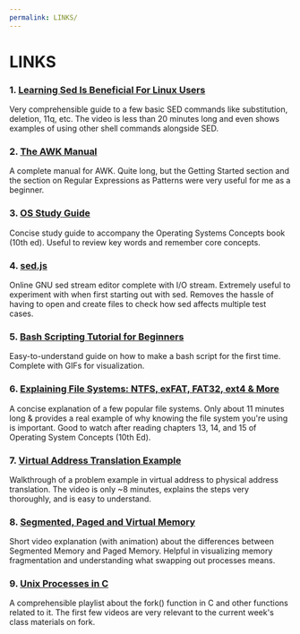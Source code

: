 ```yaml
---
permalink: LINKS/
---
```


# LINKS

### 1. [Learning Sed Is Beneficial For Linux Users](https://youtu.be/EACe7aiGczw)
Very comprehensible guide to a few basic SED commands like substitution, deletion, 11q, etc.
The video is less than 20 minutes long and even shows examples of using other shell commands alongside SED.

### 2. [The AWK Manual](https://www.cs.unibo.it/~renzo/doc/awk/nawkA4.pdf)
A complete manual for AWK. Quite long, but the Getting Started section and the section on Regular Expressions as Patterns were very useful for me as a beginner.

### 3. [OS Study Guide](https://www.os-book.com/OS10/study-guide/Study-Guide.pdf)
Concise study guide to accompany the Operating Systems Concepts book (10th ed). Useful to review key words and remember core concepts.

### 4. [sed.js](https://sed.js.org/index.html)
Online GNU sed stream editor complete with I/O stream. Extremely useful to experiment with when first starting out with sed.
Removes the hassle of having to open and create files to check how sed affects multiple test cases.

### 5. [Bash Scripting Tutorial for Beginners](https://www.freecodecamp.org/news/bash-scripting-tutorial-linux-shell-script-and-command-line-for-beginners/)
Easy-to-understand guide on how to make a bash script for the first time. Complete with GIFs for visualization.

### 6. [Explaining File Systems: NTFS, exFAT, FAT32, ext4 & More](https://youtu.be/_h30HBYxtws)
A concise explanation of a few popular file systems. Only about 11 minutes long & provides a real example of why knowing the file system you're using is important.
Good to watch after reading chapters 13, 14, and 15 of Operating System Concepts (10th Ed).

### 7. [Virtual Address Translation Example](https://youtu.be/DkxqhOZ1OYo)
Walkthrough of a problem example in virtual address to physical address translation.
The video is only ~8 minutes, explains the steps very thoroughly, and is easy to understand.

### 8. [Segmented, Paged and Virtual Memory](https://youtu.be/p9yZNLeOj4s)
Short video explanation (with animation) about the differences between Segmented Memory and Paged Memory.
Helpful in visualizing memory fragmentation and understanding what swapping out processes means.

### 9. [Unix Processes in C](https://www.youtube.com/watch?v=cex9XrZCU14&list=PLfqABt5AS4FkW5mOn2Tn9ZZLLDwA3kZUY&pp=iAQB)
A comprehensible playlist about the fork() function in C and other functions related to it.
The first few videos are very relevant to the current week's class materials on fork.
